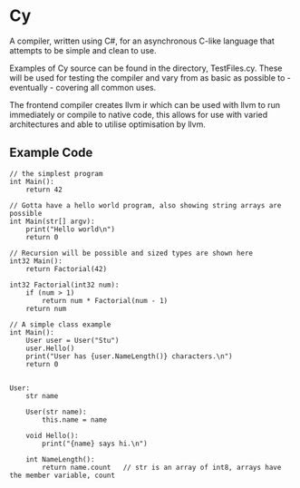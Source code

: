﻿# Cy

A compiler, written using C#, for an asynchronous C-like language that attempts to be simple and clean to use.

Examples of Cy source can be found in the directory, TestFiles.cy. These will be used for testing the compiler and vary from as basic as possible to - eventually - covering all common uses.

The frontend compiler creates llvm ir which can be used with llvm to run immediately or compile to native code, this allows for use with varied architectures and able to utilise optimisation by llvm.

## Example Code

```cy
// the simplest program
int Main():
	return 42
```

```cy
// Gotta have a hello world program, also showing string arrays are possible
int Main(str[] argv):
	print("Hello world\n")
	return 0
```

```cy
// Recursion will be possible and sized types are shown here
int32 Main():
	return Factorial(42)

int32 Factorial(int32 num):
	if (num > 1)
		return num * Factorial(num - 1)
	return num
```

```cy
// A simple class example
int Main():
	User user = User("Stu")
	user.Hello()
	print("User has {user.NameLength()} characters.\n")
	return 0


User:
	str name
	
	User(str name):
		this.name = name

	void Hello():
		print("{name} says hi.\n")
	
	int NameLength():
		return name.count	// str is an array of int8, arrays have the member variable, count
```
